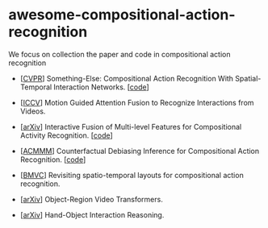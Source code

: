 # awesome-compositional-action-recognition
We focus on collection the paper and code in compositional action recognition

- [[CVPR](https://openaccess.thecvf.com/content_CVPR_2020/papers/Materzynska_Something-Else_Compositional_Action_Recognition_With_Spatial-Temporal_Interaction_Networks_CVPR_2020_paper.pdf)] Something-Else: Compositional Action Recognition With Spatial-Temporal Interaction Networks. [[code](https://github.com/joaanna/something_else)]

- [[ICCV](https://openaccess.thecvf.com/content/ICCV2021/papers/Kim_Motion_Guided_Attention_Fusion_To_Recognize_Interactions_From_Videos_ICCV_2021_paper.pdf)] Motion Guided Attention Fusion to Recognize Interactions from Videos.

- [[arXiv](https://arxiv.org/pdf/2012.05689.pdf)] Interactive Fusion of Multi-level Features for Compositional Activity Recognition. [[code](https://github.com/ruiyan1995/Interactive_Fusion_for_CAR)]

- [[ACMMM](https://dl.acm.org/doi/pdf/10.1145/3474085.3475472?casa_token=vpmtrdT6DSMAAAAA:E97KG5JVQqGGGmptKQpIIxOrOpAJD6wkStOHKsmh4sDJ6qVB7DVxxkOKXrG-WgCb3CtmEz_nl9dXlg)] Counterfactual Debiasing Inference for Compositional Action Recognition. [[code](https://github.com/pengzhansun/Counterfactual-Debiasing-Network)]

- [[BMVC](https://arxiv.org/pdf/2111.01936.pdf)] Revisiting spatio-temporal layouts for compositional action recognition.

- [[arXiv](https://arxiv.org/pdf/2110.06915.pdf?ref=https://githubhelp.com)] Object-Region Video Transformers.

- [[arXiv](https://arxiv.org/pdf/2201.04906.pdf)] Hand-Object Interaction Reasoning.
